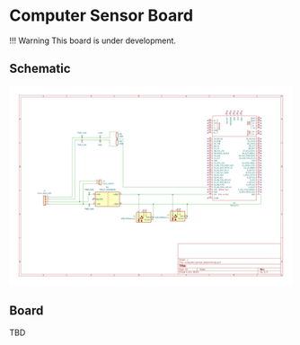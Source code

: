 # Computer Sensor Board

!!! Warning
    This board is under development.

## Schematic

![schematic](kibot_output/schematics/computer_sensor_board-schematic.svg)

## Board

TBD

